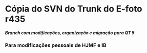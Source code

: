 # Cópia do SVN do Trunk do E-foto r435
##### Branch com modificações, organização e migração para QT 5
### Para modificações pessoais de HJMF e IB
